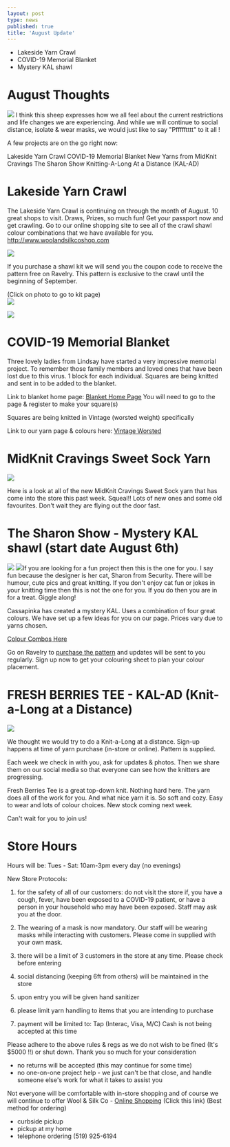 ```yaml
---
layout: post
type: news
published: true
title: 'August Update'
---
```

- Lakeside Yarn Crawl
- COVID-19 Memorial Blanket
- Mystery KAL shawl

<h1>August Thoughts</h1>

<img src="/img/aug2020_lamb.jpg" /> I think this sheep expresses how we all feel about the current restrictions and life changes we are experiencing. And while we will continue to social distance, isolate & wear masks, we would just like to say "Pffffftttt" to it all ! 
 
A few projects are on the go right now:

Lakeside Yarn Crawl
COVID-19 Memorial Blanket
New Yarns from MidKnit Cravings
The Sharon Show
Knitting-A-Long At a Distance  (KAL-AD)

<h1>Lakeside Yarn Crawl</h1>

The Lakeside Yarn Crawl is continuing on through the month of August. 10 great shops to visit. Draws, Prizes, so much fun!  Get your passport now and get crawling.  Go to our online shopping site to see all of the crawl shawl colour combinations that we have available for you. <a href="http://www.woolandsilkcoshop.com">http://www.woolandsilkcoshop.com</a>

<img src="/img/lakesidecrawl.jpg" />

If you purchase a shawl kit we will send you the coupon code to receive the pattern free on Ravelry. This pattern is exclusive to the crawl until the beginning of September.

(Click on photo to go to kit page)  
<a href="https://woolandsilkco.us11.list-manage.com/track/click?u=b948a6c6bf914edca957eadf1&id=b98f3234c3&e=5dbcc3b01d"><img src="/img/julyshawl.jpg" /></a>

<img src="/img/aug2020_blanket.jpg" />

<h1>COVID-19 Memorial Blanket</h1>

Three lovely ladies from Lindsay have started a very impressive memorial project. To remember those family members and loved ones that have been lost due to this virus. 1 block for each individual. Squares are being knitted and sent in to be added to the blanket.

Link to blanket home page:  <a href="https://covid19memorialblanket.ca/?mc_cid=093f226058&mc_eid=5dbcc3b01d">Blanket Home Page</a>
You will need to go to the page & register to make your square(s)

Squares are being knitted in Vintage (worsted weight) specifically

Link to our yarn page & colours here:  <a href="https://www.woolandsilkcoshop.com/products/vintage?mc_cid=093f226058&mc_eid=5dbcc3b01d">Vintage Worsted</a>

<h1>MidKnit Cravings Sweet Sock Yarn</h1>

<img src="/img/aug2020_midknit.jpg" />

Here is a look at all of the new MidKnit Cravings Sweet Sock yarn that has come into the store this past week. Squeal!!  Lots of new ones and some old favourites. Don't wait they are flying out the door fast.

<h1>The Sharon Show - Mystery KAL shawl (start date August 6th)</h1>
<img src="/img/aug2020_sharon.jpg" />
<img src="/img/aug2020_yarn.jpg" />If you are looking for a fun project then this is the one for you. I say fun because the designer is her cat, Sharon from Security. There will be humour, cute pics and great knitting. If you don't enjoy cat fun or jokes in your knitting time then this is not the one for you. If you do then you are in for a treat. Giggle along!

Cassapinka has created a mystery KAL. Uses a combination of four great colours. We have set up a few ideas for you on our page. Prices vary due to yarns chosen.

<a href="https://woolandsilkco.us11.list-manage.com/track/click?u=b948a6c6bf914edca957eadf1&id=356fa8fd4b&e=5dbcc3b01d">Colour Combos Here </a>

Go on Ravelry to <a href="https://woolandsilkco.us11.list-manage.com/track/click?u=b948a6c6bf914edca957eadf1&id=8a483e83d8&e=5dbcc3b01d">purchase the pattern</a> and updates will be sent to you regularly. Sign up now to get your colouring sheet to plan your colour placement.

<h1>FRESH BERRIES TEE - KAL-AD (Knit-a-Long at a Distance)</h1>

<img src="/img/aug2020_berry.jpg" />
 
We thought we would try to do a Knit-a-Long at a distance. Sign-up happens at time of yarn purchase (in-store or online). Pattern is supplied.

Each week we check in with you, ask for updates & photos. Then we share them on our social media so that everyone can see how the knitters are progressing.

Fresh Berries Tee is a great top-down knit. Nothing hard here. The yarn does all of the work for you. And what nice yarn it is. So soft and cozy. Easy to wear and lots of colour choices. New stock coming next week.

Can't wait for you to join us!

<h1>Store Hours</h1>

Hours will be:
Tues - Sat:  10am-3pm every day  (no evenings)

New Store Protocols:
1) for the safety of all of our customers: do not visit the store if, you have a cough, fever, have been exposed to a COVID-19 patient, or have a  person in your household who may have been    exposed. Staff may ask you at the door.

2) The wearing of a mask is now mandatory.  Our staff will be wearing masks while interacting with customers. Please come in supplied with your own mask.  

3) there will be a limit of 3 customers in the store at any time. Please check before entering

4) social distancing (keeping 6ft from others) will be maintained in the store

5) upon entry you will be given hand sanitizer

6) please limit yarn handling to items that you are intending to purchase

7) payment will be limited to:  Tap (Interac, Visa, M/C) Cash is not being accepted at this time

Please adhere to the above rules & regs as we do not wish to be fined (It's $5000 !!) or shut down.
Thank you so much for your consideration

- no returns will be accepted (this may continue for some time)
- no one-on-one project help - we just can't be that close, and handle someone else's work for what it takes to assist you

Not everyone will be comfortable with in-store shopping and of course we will continue to offer
Wool & Silk Co - <a href="https://woolandsilkco.us11.list-manage.com/track/click?u=b948a6c6bf914edca957eadf1&id=2c6a60679f&e=5dbcc3b01d">Online Shopping</a>   (Click this link)
(Best method for ordering)
- curbside pickup
- pickup at my home
- telephone ordering  (519) 925-6194
